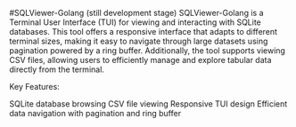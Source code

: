 #SQLViewer-Golang (still development stage)
SQLViewer-Golang is a Terminal User Interface (TUI) for viewing and interacting with SQLite databases. This tool offers a responsive interface that adapts to different terminal sizes, making it easy to navigate through large datasets using pagination powered by a ring buffer. Additionally, the tool supports viewing CSV files, allowing users to efficiently manage and explore tabular data directly from the terminal.

Key Features:

SQLite database browsing
CSV file viewing
Responsive TUI design
Efficient data navigation with pagination and ring buffer
